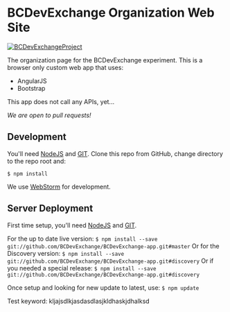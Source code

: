 # BCDevExchange Organization Web Site #
[![BCDevExchangeProject](https://img.shields.io/badge/BC%20DevExchange%20Project-Discovery-yellow.svg)](http://lab.bcdevexchange.org/BCDevExchangeProject)

The organization page for the BCDevExchange experiment.  This is a browser only custom web app that uses:

-  AngularJS 
-  Bootstrap

This app does not call any APIs, yet...

*We are open to pull requests!*

## Development ##

You'll need [NodeJS](http://nodejs.org/) and [GIT](http://git-scm.com/downloads). Clone this repo from GitHub, change directory to the repo root and:

`$ npm install `

We use [WebStorm](https://www.jetbrains.com/webstorm/download/) for development.  

## Server Deployment ##

First time setup, you'll need [NodeJS](http://nodejs.org/) and [GIT](http://git-scm.com/downloads).

For the up to date live version:
`$ npm install --save git://github.com/BCDevExchange/BCDevExchange-app.git#master`
Or for the Discovery version:
`$ npm install --save git://github.com/BCDevExchange/BCDevExchange-app.git#discovery`
Or if you needed a special release:
`$ npm install --save git://github.com/BCDevExchange/BCDevExchange-app.git#discovery`

Once setup and looking for new update to latest, use:
`$ npm update`

Test keyword: kljajsdlkjasdasdlasjkldhaskjdhalksd
